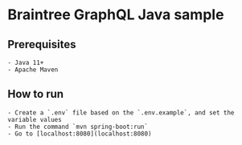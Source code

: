 # Braintree GraphQL Java sample

## Prerequisites

    - Java 11+
    - Apache Maven

## How to run

    - Create a `.env` file based on the `.env.example`, and set the variable values
    - Run the command `mvn spring-boot:run`
    - Go to [localhost:8080](localhost:8080)
